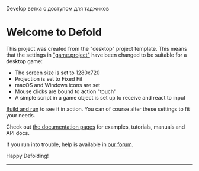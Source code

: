 Develop ветка с доступом для таджиков

# Welcome to Defold

This project was created from the "desktop" project template. This means that the settings in ["game.project"](defold://open?path=/game.project) have been changed to be suitable for a desktop game:

- The screen size is set to 1280x720
- Projection is set to Fixed Fit
- macOS and Windows icons are set
- Mouse clicks are bound to action "touch"
- A simple script in a game object is set up to receive and react to input

[Build and run](defold://build) to see it in action. You can of course alter these settings to fit your needs.

Check out [the documentation pages](https://defold.com/learn) for examples, tutorials, manuals and API docs.

If you run into trouble, help is available in [our forum](https://forum.defold.com).

Happy Defolding!

---
